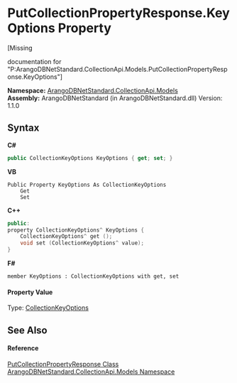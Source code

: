 # PutCollectionPropertyResponse.KeyOptions Property 
 

\[Missing <summary> documentation for "P:ArangoDBNetStandard.CollectionApi.Models.PutCollectionPropertyResponse.KeyOptions"\]

**Namespace:**&nbsp;<a href="eddef630-2e74-9b99-ee5b-91305adea48b">ArangoDBNetStandard.CollectionApi.Models</a><br />**Assembly:**&nbsp;ArangoDBNetStandard (in ArangoDBNetStandard.dll) Version: 1.1.0

## Syntax

**C#**<br />
``` C#
public CollectionKeyOptions KeyOptions { get; set; }
```

**VB**<br />
``` VB
Public Property KeyOptions As CollectionKeyOptions
	Get
	Set
```

**C++**<br />
``` C++
public:
property CollectionKeyOptions^ KeyOptions {
	CollectionKeyOptions^ get ();
	void set (CollectionKeyOptions^ value);
}
```

**F#**<br />
``` F#
member KeyOptions : CollectionKeyOptions with get, set

```


#### Property Value
Type: <a href="e3a7983a-b36d-09b3-3a47-669404986ae5">CollectionKeyOptions</a>

## See Also


#### Reference
<a href="d63ae074-7302-6b21-634f-8b4a1af72c0a">PutCollectionPropertyResponse Class</a><br /><a href="eddef630-2e74-9b99-ee5b-91305adea48b">ArangoDBNetStandard.CollectionApi.Models Namespace</a><br />